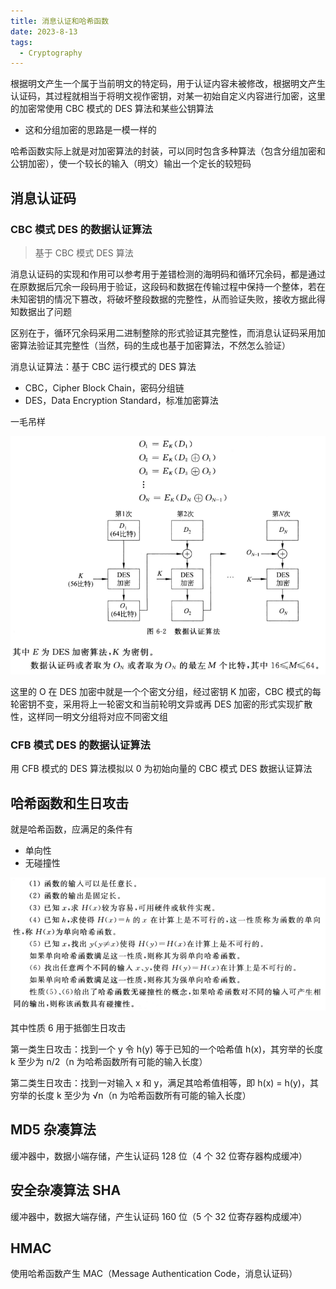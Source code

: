 ```yaml
---
title: 消息认证和哈希函数
date: 2023-8-13
tags:
  - Cryptography
---
```


根据明文产生一个属于当前明文的特定码，用于认证内容未被修改，根据明文产生认证码，其过程就相当于将明文视作密钥，对某一初始自定义内容进行加密，这里的加密常使用 CBC 模式的 DES 算法和某些公钥算法

- 这和分组加密的思路是一模一样的

哈希函数实际上就是对加密算法的封装，可以同时包含多种算法（包含分组加密和公钥加密），使一个较长的输入（明文）输出一个定长的较短码

## 消息认证码

### CBC 模式 DES 的数据认证算法

> 基于 CBC 模式 DES 算法

消息认证码的实现和作用可以参考用于差错检测的海明码和循环冗余码，都是通过在原数据后冗余一段码用于验证，这段码和数据在传输过程中保持一个整体，若在未知密钥的情况下篡改，将破坏整段数据的完整性，从而验证失败，接收方据此得知数据出了问题

区别在于，循环冗余码采用二进制整除的形式验证其完整性，而消息认证码采用加密算法验证其完整性（当然，码的生成也基于加密算法，不然怎么验证）

消息认证算法：基于 CBC 运行模式的 DES 算法

- CBC，Cipher Block Chain，密码分组链
- DES，Data Encryption Standard，标准加密算法

一毛吊样

<img src="./assets/image-20230823014330133.png">

这里的 O 在 DES 加密中就是一个个密文分组，经过密钥 K 加密，CBC 模式的每轮密钥不变，采用将上一轮密文和当前轮明文异或再 DES 加密的形式实现扩散性，这样同一明文分组将对应不同密文组

### CFB 模式 DES 的数据认证算法

用 CFB 模式的 DES 算法模拟以 0 为初始向量的 CBC 模式 DES 数据认证算法

## 哈希函数和生日攻击

就是哈希函数，应满足的条件有

- 单向性
- 无碰撞性

<img src="./assets/image-20230823020439142.png">

其中性质 6 用于抵御生日攻击

第一类生日攻击：找到一个 y 令 h(y) 等于已知的一个哈希值 h(x)，其穷举的长度 k 至少为 n/2（n 为哈希函数所有可能的输入长度）

第二类生日攻击：找到一对输入 x 和 y，满足其哈希值相等，即 h(x) = h(y)，其穷举的长度 k 至少为 √n（n 为哈希函数所有可能的输入长度）

## MD5 杂凑算法

缓冲器中，数据小端存储，产生认证码 128 位（4 个 32 位寄存器构成缓冲）

## 安全杂凑算法 SHA

缓冲器中，数据大端存储，产生认证码 160 位（5 个 32 位寄存器构成缓冲）

## HMAC

使用哈希函数产生 MAC（Message Authentication Code，消息认证码）

